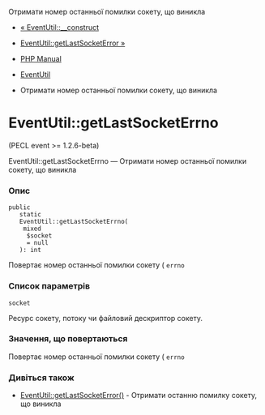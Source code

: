 Отримати номер останньої помилки сокету, що виникла

-   [« EventUtil::\_\_construct](eventutil.construct.html)
    
-   [EventUtil::getLastSocketError »](eventutil.getlastsocketerror.html)
    
-   [PHP Manual](index.html)
    
-   [EventUtil](class.eventutil.html)
    
-   Отримати номер останньої помилки сокету, що виникла
    

# EventUtil::getLastSocketErrno

(PECL event >= 1.2.6-beta)

EventUtil::getLastSocketErrno — Отримати номер останньої помилки сокету, що виникла

### Опис

```methodsynopsis
public
   static
   EventUtil::getLastSocketErrno(
    mixed
     $socket
     = null
   ): int
```

Повертає номер останньої помилки сокету ( `errno`

### Список параметрів

`socket`

Ресурс сокету, потоку чи файловий дескриптор сокету.

### Значення, що повертаються

Повертає номер останньої помилки сокету ( `errno`

### Дивіться також

-   [EventUtil::getLastSocketError()](eventutil.getlastsocketerror.html) - Отримати останню помилку сокету, що виникла